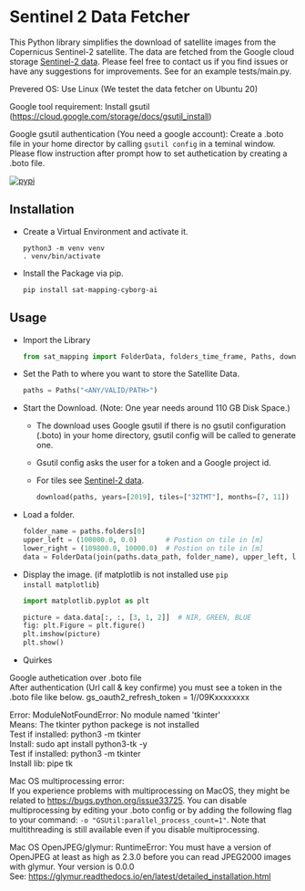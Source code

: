 # Sentinel 2 Data Fetcher
This Python library simplifies the download of satellite images from the Copernicus Sentinel-2 satellite.
The data are fetched from the Google cloud storage [Sentinel-2 data](https://cloud.google.com/storage/docs/public-datasets/sentinel-2).
Please feel free to contact us if you find issues or have any suggestions for improvements. See for an example tests/main.py.

Prevered OS: Use Linux (We testet the data fetcher on Ubuntu 20)

Google tool requirement:
Install gsutil (https://cloud.google.com/storage/docs/gsutil_install)

Google gsutil authentication (You need a google account): 
Create a .boto file in your home director by calling ```gsutil config```
in a teminal window. Please flow instruction after prompt how to set authetication by creating a .boto file. 

<a href="https://pypi.python.org/pypi/sat-mapping-cyborg-ai" rel="nofollow">
<img alt="pypi" src="https://img.shields.io/badge/pypi-0.0.37-success">
</a>

## Installation

- Create a Virtual Environment and activate it.
    
    ```shell
    python3 -m venv venv
    . venv/bin/activate
    ```

- Install the Package via pip.

    ```shell
    pip install sat-mapping-cyborg-ai
    ```
  
## Usage

- Import the Library

    ```python
    from sat_mapping import FolderData, folders_time_frame, Paths, download
    ```
  
- Set the Path to where you want to store the Satellite Data.

    ```python
    paths = Paths("<ANY/VALID/PATH>")
  
    ```

- Start the Download. (Note: One year needs around 110 GB Disk Space.)
  - The download uses Google gsutil if there is no gsutil configuration (.boto) in your home directory, gsutil config will be called to generate one.  
  - Gsutil config asks the user for a token and a Google project id. 
  - For tiles see [Sentinel-2 data](https://cloud.google.com/storage/docs/public-datasets/sentinel-2).

    ```python 
    download(paths, years=[2019], tiles=["32TMT"], months=[7, 11])
    ```
  
- Load a folder.

    ```python
    folder_name = paths.folders[0]
    upper_left = (100000.0, 0.0)       # Postion on tile in [m]
    lower_right = (109800.0, 10000.0)  # Postion on tile in [m]
    data = FolderData(join(paths.data_path, folder_name), upper_left, lower_right)
    ```
  
- Display the image. (if matplotlib is not installed use <code>pip install matplotlib</code>)

    ```python
    import matplotlib.pyplot as plt
  
    picture = data.data[:, :, [3, 1, 2]]  # NIR, GREEN, BLUE
    fig: plt.Figure = plt.figure()
    plt.imshow(picture)
    plt.show()
    ```
  
- Quirkes

Google authetication over .boto file     
After authentication (Url call & key confirme) you must see a token in the .boto file like below. 
gs_oauth2_refresh_token = 1//09Kxxxxxxxx

Error: ModuleNotFoundError: No module named 'tkinter'  
Means: The tkinter python packege is not installed  
Test if installed: python3 -m tkinter  
Install: sudo apt install python3-tk -y   
Test if installed: python3 -m tkinter  
Install lib: pipe tk

Mac OS multiprocessing error:  
If you experience problems with multiprocessing on MacOS, they might be related to https://bugs.python.org/issue33725. You can disable multiprocessing by editing your .boto config or by adding the following flag to your command: `-o "GSUtil:parallel_process_count=1"`. Note that multithreading is still available even if you disable multiprocessing.

Mac OS OpenJPEG/glymur: 
RuntimeError: You must have a version of OpenJPEG at least as high as 2.3.0 before you can read JPEG2000 images with glymur. Your version is 0.0.0  
See: https://glymur.readthedocs.io/en/latest/detailed_installation.html

